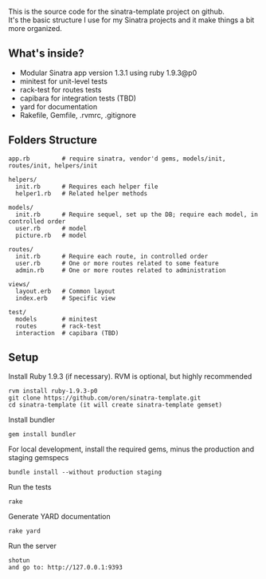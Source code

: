 This is the source code for the sinatra-template project on github.  
It's the basic structure I use for my Sinatra projects and it make things a bit more organized.  

What's inside?
--------------

* Modular Sinatra app version 1.3.1 using ruby 1.9.3@p0
* minitest for unit-level tests
* rack-test for routes tests
* capibara for integration tests (TBD)
* yard for documentation
* Rakefile, Gemfile, .rvmrc, .gitignore

Folders Structure
----------------

    app.rb         # require sinatra, vendor'd gems, models/init, routes/init, helpers/init

    helpers/         
      init.rb      # Requires each helper file
      helper1.rb   # Related helper methods

    models/          
      init.rb      # Require sequel, set up the DB; require each model, in controlled order
      user.rb      # model
      picture.rb   # model

    routes/          
      init.rb      # Require each route, in controlled order
      user.rb      # One or more routes related to some feature
      admin.rb     # One or more routes related to administration

    views/
      layout.erb   # Common layout
      index.erb    # Specific view

    test/         
      models       # minitest
      routes       # rack-test
      interaction  # capibara (TBD)

Setup
-----

Install Ruby 1.9.3 (if necessary). RVM is optional, but highly recommended

    rvm install ruby-1.9.3-p0
    git clone https://github.com/oren/sinatra-template.git
    cd sinatra-template (it will create sinatra-template gemset)

Install bundler

    gem install bundler

For local development, install the required gems, minus the production and staging gemspecs

    bundle install --without production staging

Run the tests

    rake

Generate YARD documentation

    rake yard

Run the server

    shotun
    and go to: http://127.0.0.1:9393
